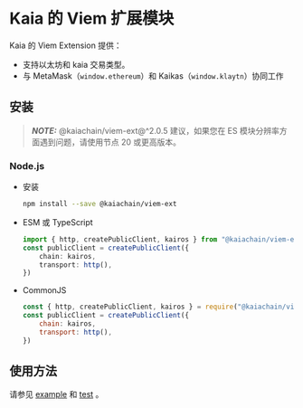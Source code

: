# Kaia 的 Viem 扩展模块

Kaia 的 Viem Extension 提供：

 - 支持以太坊和 kaia 交易类型。
 - 与 MetaMask（`window.ethereum`）和 Kaikas（`window.klaytn`）协同工作

## 安装

> **_NOTE:_**
> @kaiachain/viem-ext@^2.0.5 建议，如果您在 ES 模块分辨率方面遇到问题，请使用节点 20 或更高版本。

### Node.js

 - 安装
    ```sh
    npm install --save @kaiachain/viem-ext
    ```
 - ESM 或 TypeScript
    ```ts
    import { http, createPublicClient, kairos } from "@kaiachain/viem-ext";
    const publicClient = createPublicClient({
        chain: kairos,
        transport: http(),
    })
    ```
 - CommonJS
    ```js
    const { http, createPublicClient, kairos } = require("@kaiachain/viem-ext");
    const publicClient = createPublicClient({
        chain: kairos,
        transport: http(),
    })
    ```

## 使用方法

请参见 [example](https://github.com/kaiachain/kaia-sdk/tree/main/viem-ext/examples) 和 [test](https://github.com/kaiachain/kaia-sdk/tree/main/viem-ext/tests) 。